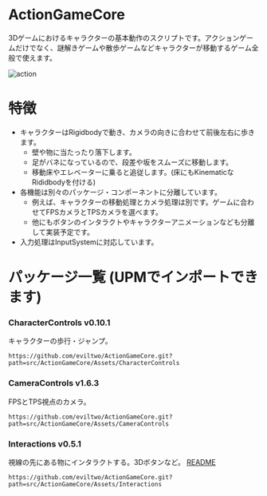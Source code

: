 # ActionGameCore
3Dゲームにおけるキャラクターの基本動作のスクリプトです。アクションゲームだけでなく、謎解きゲームや散歩ゲームなどキャラクターが移動するゲーム全般で使えます。
 
![action](https://github.com/user-attachments/assets/c8a67533-cd89-4db9-bcca-5d2db4c2f2d3)

# 特徴
- キャラクターはRigidbodyで動き、カメラの向きに合わせて前後左右に歩きます。
  - 壁や物に当たったり落下します。
  - 足がバネになっているので、段差や坂をスムーズに移動します。
  - 移動床やエレベーターに乗ると追従します。(床にもKinematicなRididbodyを付ける)
- 各機能は別々のパッケージ・コンポーネントに分離しています。
  - 例えば、キャラクターの移動処理とカメラ処理は別です。ゲームに合わせてFPSカメラとTPSカメラを選べます。
  - 他にもボタンのインタラクトやキャラクターアニメーションなども分離して実装予定です。
- 入力処理はInputSystemに対応しています。

# パッケージ一覧 (UPMでインポートできます)
### CharacterControls v0.10.1
キャラクターの歩行・ジャンプ。
```
https://github.com/eviltwo/ActionGameCore.git?path=src/ActionGameCore/Assets/CharacterControls
```

### CameraControls v1.6.3
FPSとTPS視点のカメラ。
```
https://github.com/eviltwo/ActionGameCore.git?path=src/ActionGameCore/Assets/CameraControls
```

### Interactions v0.5.1
視線の先にある物にインタラクトする。3Dボタンなど。 [README](src/ActionGameCore/Assets/Interactions/README.md)
```
https://github.com/eviltwo/ActionGameCore.git?path=src/ActionGameCore/Assets/Interactions
```
